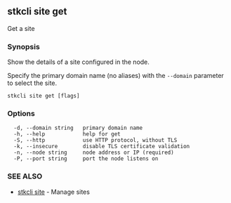 ## stkcli site get

Get a site

### Synopsis

Show the details of a site configured in the node.

Specify the primary domain name (no aliases) with the `--domain` parameter to select the site.


```
stkcli site get [flags]
```

### Options

```
  -d, --domain string   primary domain name
  -h, --help            help for get
  -S, --http            use HTTP protocol, without TLS
  -k, --insecure        disable TLS certificate validation
  -n, --node string     node address or IP (required)
  -P, --port string     port the node listens on
```

### SEE ALSO

* [stkcli site](stkcli_site.md)	 - Manage sites

